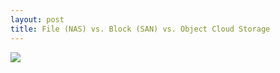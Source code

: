 ```yaml
---
layout: post
title: File (NAS) vs. Block (SAN) vs. Object Cloud Storage
---
```

![](https://www.youtube.com/watch?v=3r9RGJ0_Bls)
